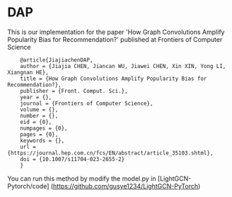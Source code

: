 # DAP

This is our implementation for the paper 'How Graph Convolutions Amplify Popularity Bias for Recommendation?' 
published at Frontiers of Computer Science
      
        @article{JiajiachenDAP,
        author = {Jiajia CHEN, Jiancan WU, Jiawei CHEN, Xin XIN, Yong LI, Xiangnan HE},
        title = {How Graph Convolutions Amplify Popularity Bias for Recommendation?},
        publisher = {Front. Comput. Sci.},
        year = {},
        journal = {Frontiers of Computer Science},
        volume = {},
        number = {},
        eid = {0},
        numpages = {0},
        pages = {0},
        keywords = {},
        url = {https://journal.hep.com.cn/fcs/EN/abstract/article_35103.shtml},
        doi = {10.1007/s11704-023-2655-2}
        }    

You can run this method by modify the model.py in [LightGCN-Pytorch/code] (https://github.com/gusye1234/LightGCN-PyTorch)


